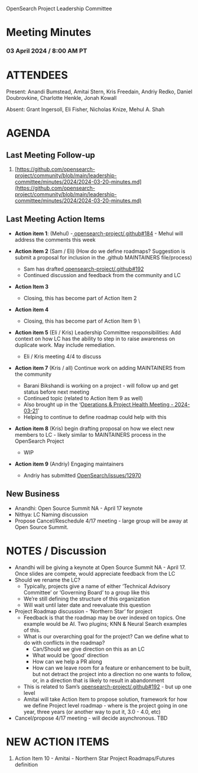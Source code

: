 OpenSearch Project Leadership Committee


# Meeting Minutes 


### 03 April 2024 / 8:00 AM PT


# ATTENDEES

Present: Anandi Bumstead, Amitai Stern, Kris Freedain, Andriy Redko, Daniel Doubrovkine, Charlotte Henkle, Jonah Kowall

Absent: Grant Ingersoll, Eli Fisher, Nicholas Knize, Mehul A. Shah


# AGENDA


## Last Meeting Follow-up 



1. [https://github.com/opensearch-project/community/blob/main/leadership-committee/minutes/2024/2024-03-20-minutes.md](https://github.com/opensearch-project/community/blob/main/leadership-committee/minutes/2024/2024-03-20-minutes.md) 


## Last Meeting Action Items



* **Action item 1**: (Mehul) -[ opensearch-project/.github#184](https://github.com/opensearch-project/.github/pull/184) - Mehul will address the comments this week
* **Action item 2** (Sam / Eli) (How do we define roadmaps? Suggestion is submit a proposal for inclusion in the .github MAINTAINERS file/process) 
    * Sam has drafted[ opensearch-project/.github#192](https://github.com/opensearch-project/.github/pull/192)
    * Continued discussion and feedback from the community and LC
* **Action Item 3** 
    * Closing, this has become part of Action Item 2
* **Action item 4** 
    * Closing, this has become part of Action Item 9 \

* **Action item 5** (Eli / Kris) Leadership Committee responsibilities: Add context on how LC has the ability to step in to raise awareness on duplicate work. May include remediation.
    * Eli / Kris meeting 4/4 to discuss 
* **Action item 7** (Kris / all) Continue work on adding MAINTAINERS from the community 
    * Barani Bikshandi is working on a project - will follow up and get status before next meeting
    * Continued topic (related to Action Item 9 as well) 
    * Also brought up in the ‘[Operations & Project Health Meeting - 2024-03-21](https://forum.opensearch.org/t/operations-project-health-meeting-2024-03-21/18396/2)’ 
    * Helping to continue to define roadmap could help with this
* **Action item 8** (Kris) begin drafting proposal on how we elect new members to LC - likely similar to MAINTAINERS process in the OpenSearch Project
    * WIP
* **Action item 9** (Andriy) Engaging maintainers
    * Andriy has submitted [OpenSearch/issues/12970](https://github.com/opensearch-project/OpenSearch/issues/12970)


## New Business



* Anandhi: Open Source Summit NA - April 17 keynote 
* Nithya: LC Naming discussion
* Propose Cancel/Reschedule 4/17 meeting - large group will be away at Open Source Summit. 



# NOTES / Discussion



* Anandhi will be giving a keynote at Open Source Summit NA - April 17. Once slides are compete, would appreciate feedback from the LC
* Should we rename the LC? 
    * Typically, projects give a name of either ‘Technical Advisory Committee’ or ‘Governing Board’ to a group like this
    * We’re still defining the structure of this organization
    * Will wait until later date and reevaluate this question 
* Project Roadmap discussion - ‘Northern Star’ for project
    * Feedback is that the roadmap may be over indexed on topics. One example would be AI. Two plugins; KNN & Neural Search examples of this. 
    * What is our overarching goal for the project? Can we define what to do with conflicts in the roadmap?
        * Can/Should we give direction on this as an LC
        * What would be ‘good’ direction
        * How can we help a PR along
        * How can we leave room for a feature or enhancement to be built, but not detract the project into a direction no one wants to follow, or, in a direction that is likely to result in abandonment 
    * This is related to Sam’s [opensearch-project/.github#192](https://github.com/opensearch-project/.github/pull/192) - but up one level
    * Amitai will take Action Item to propose solution, framework for how we define Project level roadmap - where is the project going in one year, three years (or another way to put it, 3.0 - 4.0, etc) 
* Cancel/propose 4/17 meeting - will decide asynchronous. TBD

# NEW ACTION ITEMS



1. Action Item 10 - Amitai - Northern Star Project Roadmaps/Futures definition 
